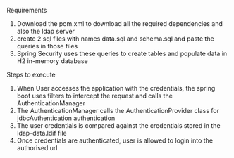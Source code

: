 Requirements

1. Download the pom.xml to download all the required dependencies and also the ldap server
2. create 2 sql files with names data.sql and schema.sql and paste the queries in those files
3. Spring Security uses these queries to create tables and populate data in H2 in-memory database

Steps to execute

1. When User accesses the application with the credentials, the spring boot uses filters to intercept the request and calls the AuthenticationManager
2. The AuthenticationManager calls the AuthenticationProvider class for jdbcAuthentication authentication
3. The user credentials is compared against the credentials stored in the ldap-data.ldif file
4. Once credentials are authenticated, user is allowed to login into the authorised url
